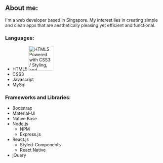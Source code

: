 ## About me:
I'm a web developer based in Singapore. My interest lies in creating simple and clean apps that are aesthetically pleasing yet efficient and functional. 

### Languages:
* HTML5 <img src="https://www.w3.org/html/logo/badge/html5-badge-h-css3-semantics.png" width="80" alt="HTML5 Powered with CSS3 / Styling, and Semantics" title="HTML5 Powered with CSS3 / Styling, and Semantics">
* CSS3
* Javascript 
* MySql

### Frameworks and Libraries:
* Bootstrap
* Material-UI
* Native Base
* Node.js
	* NPM
	* Express.js
* React.js
	* Styled-Components
	* React Native
* jQuery




